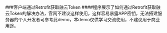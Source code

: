 ###客户端通过Retrofit获取融云Token
####程序展示了如何通过Retrofit获取融云Token的解决办法，官网不建议这样使用，这样容易暴露APP密钥，无法搭建服务器的个人开发者可参考此demo，本demo仅供学习交流使用，不建议用于商业用途。
